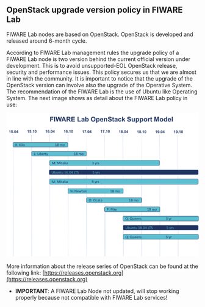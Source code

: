 ## OpenStack upgrade version policy in FIWARE Lab

FIWARE Lab nodes are based on OpenStack. OpenStack is developed and
released around 6-month cycle.

According to FIWARE Lab management rules the upgrade policy of a FIWARE
Lab node is two version behind the current official version under
development. This is to avoid unsupported-EOL OpenStack release,
security and performance issues. This policy secures us that we are
almost in line with the community. It is important to notice that the
upgrade of the OpenStack version can involve also the upgrade of the
Operative System. The recommendation of the FIWARE Lab is the use of
Ubuntu like Operating System. The next image shows as detail about the
FIWARE Lab policy in use:

![FIWARE Lab OpenStack support model](image3.png)

More information about the release series of OpenStack can be found at
the following link: [https://releases.openstack.org](https://releases.openstack.org)

* **IMPORTANT**: A FIWARE Lab Node not updated, will stop working properly because
  not compatible with FIWARE Lab services!